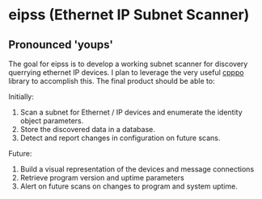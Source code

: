 # eipss (Ethernet IP Subnet Scanner)
## Pronounced 'youps'

The goal for eipss is to develop a working subnet scanner for discovery querrying ethernet IP devices. I plan to leverage the very useful [cpppo](https://github.com/pjkundert/cpppo) library to accomplish this. The final product should be able to:

Initially:
1. Scan a subnet for Ethernet / IP devices and enumerate the identity object parameters.
2. Store the discovered data in a database.
3. Detect and report changes in configuration on future scans.

Future: 
1. Build a visual representation of the devices and message connections
2. Retrieve program version and uptime parameters
3. Alert on future scans on changes to program and system uptime.
